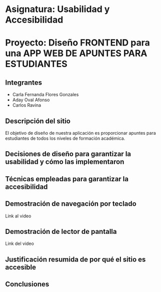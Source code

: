 # Asignatura: Usabilidad y Accesibilidad
# Proyecto: Diseño FRONTEND para una APP WEB DE APUNTES PARA ESTUDIANTES
## Integrantes
  - Carla Fernanda Flores Gonzales
  - Aday Oval Afonso
  - Carlos Ravina
  
  
## Descripción del sitio
El objetivo de diseño de nuestra aplicación es proporcionar apuntes para estudiantes de todos los niveles de formación académica. 

## Decisiones de diseño para garantizar la usabilidad y cómo las implementaron
## Técnicas empleadas para garantizar la accesibilidad
  
## Demostración de navegación por teclado
   Link al video
## Demostración de lector de pantalla
  Link del video
## Justificación resumida de por qué el sitio es accesible
## Conclusiones 

